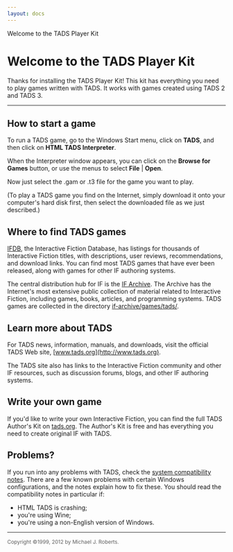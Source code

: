 ```yaml
---
layout: docs
---
```

Welcome to the TADS Player Kit



<div>

# Welcome to the TADS Player Kit

Thanks for installing the TADS Player Kit! This kit has everything you
need to play games written with TADS. It works with games created using
TADS 2 and TADS 3.

------------------------------------------------------------------------

## How to start a game

To run a TADS game, go to the Windows Start menu, click on **TADS**, and
then click on **HTML TADS Interpreter**.

When the Interpreter window appears, you can click on the **Browse for
Games** button, or use the menus to select **File** \| **Open**.

Now just select the .gam or .t3 file for the game you want to play.

(To play a TADS game you find on the Internet, simply download it onto
your computer's hard disk first, then select the downloaded file as we
just described.)

## Where to find TADS games

[IFDB](http://ifdb.tads.org/), the Interactive Fiction Database, has
listings for thousands of Interactive Fiction titles, with descriptions,
user reviews, recommendations, and download links. You can find most
TADS games that have ever been released, along with games for other IF
authoring systems.

The central distribution hub for IF is the [IF
Archive](http://www.ifarchive.org/). The Archive has the Internet's most
extensive public collection of material related to Interactive Fiction,
including games, books, articles, and programming systems. TADS games
are collected in the directory
[if-archive/games/tads/](http://www.ifarchive.org/indexes/if-archiveXgamesXtads.html).

## Learn more about TADS

For TADS news, information, manuals, and downloads, visit the official
TADS Web site, [www.tads.org](http://www.tads.org).

The TADS site also has links to the Interactive Fiction community and
other IF resources, such as discussion forums, blogs, and other IF
authoring systems.

## Write your own game

If you'd like to write your own Interactive Fiction, you can find the
full TADS Author's Kit on [tads.org](http://www.tads.org). The Author's
Kit is free and has everything you need to create original IF with TADS.

## Problems?

If you run into any problems with TADS, check the [system compatibility
notes](../compat.html). There are a few known problems with certain
Windows configurations, and the notes explain how to fix these. You
should read the compatibility notes in particular if:

- HTML TADS is crashing;
- you're using Wine;
- you're using a non-English version of Windows.

------------------------------------------------------------------------

<span style="font-size: 85%; color: #606060;"> Copyright ©1999, 2012 by
Michael J. Roberts. </span>



</div>
